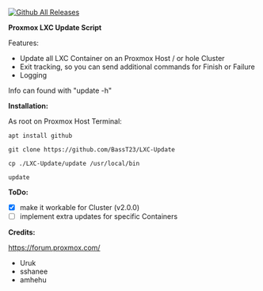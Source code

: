 [![Github All Releases](https://img.shields.io/github/downloads/BassT23/LXC-Update/total.svg)]()


**Proxmox LXC Update Script**

Features:
- Update all LXC Container on an Proxmox Host / or hole Cluster
- Exit tracking, so you can send additional commands for Finish or Failure 
- Logging

Info can found with "update -h"

**Installation:**

As root on Proxmox Host Terminal:
```
apt install github
```
```
git clone https://github.com/BassT23/LXC-Update
```
```
cp ./LXC-Update/update /usr/local/bin
```
```
update
```

**ToDo:**

- [x] make it workable for Cluster (v2.0.0)
- [ ] implement extra updates for specific Containers

**Credits:**

https://forum.proxmox.com/
- Uruk
- sshanee
- amhehu
